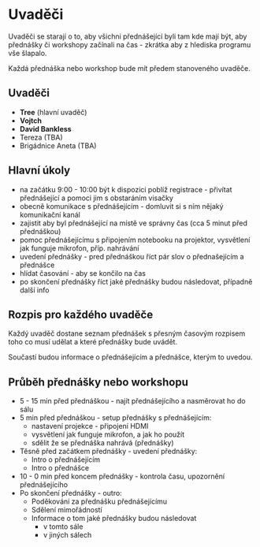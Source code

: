 # Uvaděči

Uvaděči se starají o to, aby všichni přednášející byli tam kde mají být, aby přednášky či workshopy začínali na čas - zkrátka aby z hlediska programu vše šlapalo.

Každá přednáška nebo workshop bude mít předem stanoveného uvaděče.

## Uvaděči

* **Tree** \(hlavní uvaděč\)
* **Vojtch**
* **David Bankless**
* Tereza \(TBA\)
* Brigádnice Aneta \(TBA\)

## Hlavní úkoly

* na začátku 9:00 - 10:00 být k dispozici poblíž registrace - přivítat přednášející a pomoci jim s obstaráním visačky
* obecně komunikace s přednášejícím - domluvit si s ním nějaký komunikační kanál
* zajistit aby byl přednášející na místě ve správny čas \(cca 5 minut před přednáškou\)
* pomoc přednášejícímu s připojením notebooku na projektor, vysvětlení jak funguje mikrofon, příp. nahrávání
* uvedení přednášky - pred přednáškou říct pár slov o přednašejícím a přednášce
* hlídat časování - aby se končilo na čas
* po skončení přednášky říct jaké přednášky budou následovat, případně další info

## Rozpis pro každého uvaděče

Každý uvaděč dostane seznam přednášek s přesným časovým rozpisem toho co musí udělat a které přednášky bude uvádět.

Součastí budou informace o přednášejícím a přednášce, kterým to uvedou.

## Průběh přednášky nebo workshopu

* 5 - 15 min před přednáškou - najít přednášejícího a nasměrovat ho do sálu
* 5 min před přednáškou - setup přednášky s přednášejícím:
  * nastavení projekce - připojení HDMI
  * vysvětlení jak funguje mikrofon, a jak ho použít
  * sdělit že se přednáška nahrává \(přednášky\)
* Těsně před začátkem přednášky - uvedení přednášky:
  * Intro o přednášejícím
  * Intro o přednášce
* 10 - 0 min před koncem přednášky - kontrola času, upozornění přednášejícího
* Po skončení přednášky - outro:
  * Poděkování za přednášku přednášejícímu
  * Sdělení mimořádností
  * Informace o tom jaké přednášky budou následovat
    * v tomto sále
    * v jiných sálech


